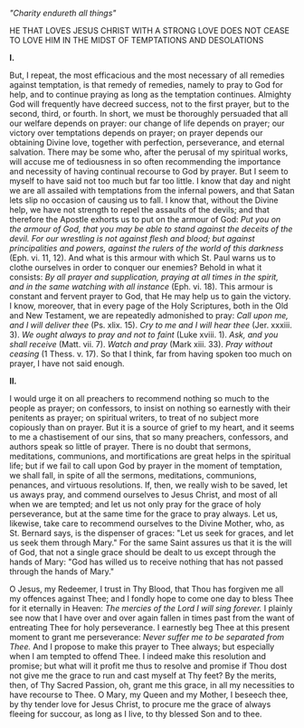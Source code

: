 
*\"Charity endureth all things\"*

HE THAT LOVES JESUS CHRIST WITH A STRONG LOVE DOES NOT CEASE TO LOVE HIM IN THE MIDST OF TEMPTATIONS AND DESOLATIONS

**I\.**

But, I repeat, the most efficacious and the most necessary of all remedies against temptation, is that remedy of remedies, namely to pray to God for help, and to continue praying as long as the temptation continues. Almighty God will frequently have decreed success, not to the first prayer, but to the second, third, or fourth. In short, we must be thoroughly persuaded that all our welfare depends on prayer: our change of life depends on prayer; our victory over temptations depends on prayer; on prayer depends our obtaining Divine love, together with perfection, perseverance, and eternal salvation. There may be some who, after the perusal of my spiritual works, will accuse me of tediousness in so often recommending the importance and necessity of having continual recourse to God by prayer. But I seem to myself to have said not too much but far too little. I know that day and night we are all assailed with temptations from the infernal powers, and that Satan lets slip no occasion of causing us to fall. I know that, without the Divine help, we have not strength to repel the assaults of the devils; and that therefore the Apostle exhorts us to put on the armour of God: *Put you on the armour of God, that you may be able to stand against the deceits of the devil. For our wrestling is not against flesh and blood; but against principalities and powers, against the rulers of the world of this darkness* (Eph. vi. 11, 12). And what is this armour with which St. Paul warns us to clothe ourselves in order to conquer our enemies? Behold in what it consists: *By all prayer and supplication, praying at all times in the spirit, and in the same watching with all instance* (Eph. vi. 18). This armour is constant and fervent prayer to God, that He may help us to gain the victory. I know, moreover, that in every page of the Holy Scriptures, both in the Old and New Testament, we are repeatedly admonished to pray: *Call upon me, and I will deliver thee* (Ps. xlix. 15). *Cry to me and I will hear thee* (Jer. xxxiii. 3). *We ought always to pray and not to faint* (Luke xviii. 1). *Ask, and you shall receive* (Matt. vii. 7). *Watch and pray* (Mark xiii. 33). *Pray without ceasing* (1 Thess. v. 17). So that I think, far from having spoken too much on prayer, I have not said enough.

**II\.**

I would urge it on all preachers to recommend nothing so much to the people as prayer; on confessors, to insist on nothing so earnestly with their penitents as prayer; on spiritual writers, to treat of no subject more copiously than on prayer. But it is a source of grief to my heart, and it seems to me a chastisement of our sins, that so many preachers, confessors, and authors speak so little of prayer. There is no doubt that sermons, meditations, communions, and mortifications are great helps in the spiritual life; but if we fail to call upon God by prayer in the moment of temptation, we shall fall, in spite of all the sermons, meditations, communions, penances, and virtuous resolutions. If, then, we really wish to be saved, let us aways pray, and commend ourselves to Jesus Christ, and most of all when we are tempted; and let us not only pray for the grace of holy perseverance, but at the same time for the grace to pray always. Let us, likewise, take care to recommend ourselves to the Divine Mother, who, as St. Bernard says, is the dispenser of graces: \"Let us seek for graces, and let us seek them through Mary.\" For the same Saint assures us that it is the will of God, that not a single grace should be dealt to us except through the hands of Mary: \"God has willed us to receive nothing that has not passed through the hands of Mary.\"

O Jesus, my Redeemer, I trust in Thy Blood, that Thou has forgiven me all my offences against Thee; and I fondly hope to come one day to bless Thee for it eternally in Heaven: *The mercies of the Lord I will sing forever.* I plainly see now that I have over and over again fallen in times past from the want of entreating Thee for holy perseverance. I earnestly beg Thee at this present moment to grant me perseverance: *Never suffer me to be separated from Thee.* And I propose to make this prayer to Thee always; but especially when I am tempted to offend Thee. I indeed make this resolution and promise; but what will it profit me thus to resolve and promise if Thou dost not give me the grace to run and cast myself at Thy feet? By the merits, then, of Thy Sacred Passion, oh, grant me this grace, in all my necessities to have recourse to Thee. O Mary, my Queen and my Mother, I beseech thee, by thy tender love for Jesus Christ, to procure me the grace of always fleeing for succour, as long as I live, to thy blessed Son and to thee.

